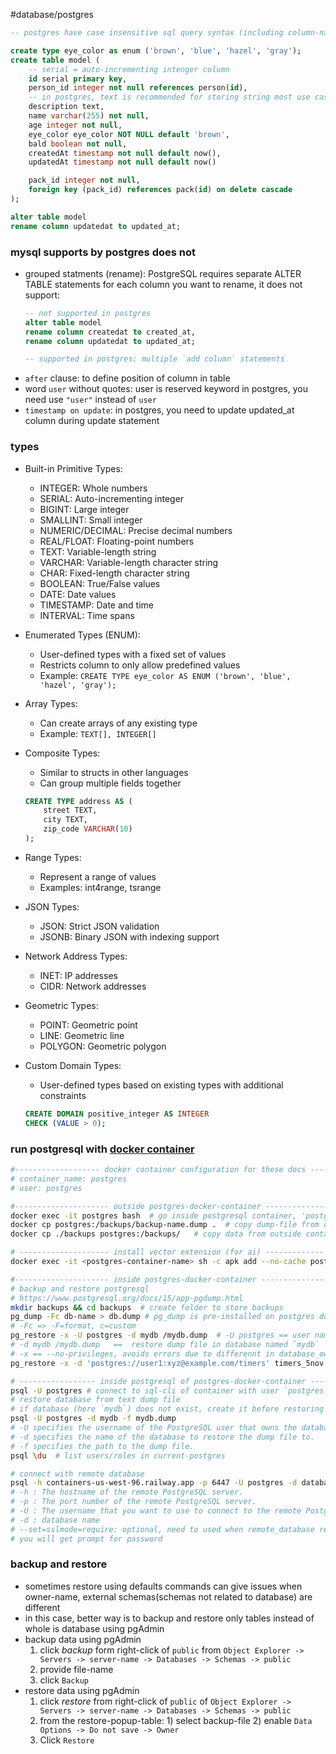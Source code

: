 #database/postgres

```sql
-- postgres have case insensitive sql query syntax (including column-names)

create type eye_color as enum ('brown', 'blue', 'hazel', 'gray');
create table model (
    -- serial = auto-incrementing intenger column
    id serial primary key,
    person_id integer not null references person(id),
    -- in postgres, text is recommended for storing string most use cases where you don't need a strict length limit
    description text,
    name varchar(255) not null,
    age integer not null,
    eye_color eye_color NOT NULL default 'brown',
    bald boolean not null,
    createdAt timestamp not null default now(),
    updatedAt timestamp not null default now()

    pack_id integer not null,
    foreign key (pack_id) references pack(id) on delete cascade
);

alter table model
rename column updatedat to updated_at;
```

### mysql supports by postgres does not

- grouped statments (rename): PostgreSQL requires separate ALTER TABLE statements for each column you want to rename, it does not support:
  ```sql
  -- not supported in postgres
  alter table model
  rename column createdat to created_at,
  rename column updatedat to updated_at;

  -- supported in postgres: multiple `add column` statements
  ```
- `after` clause: to define position of column in table
- word `user` without quotes: user is reserved keyword in postgres, you need use `"user"` instead of `user`
- `timestamp on update`: in postgres, you need to update updated_at column during update statement

### types

- Built-in Primitive Types:

  - INTEGER: Whole numbers
  - SERIAL: Auto-incrementing integer
  - BIGINT: Large integer
  - SMALLINT: Small integer
  - NUMERIC/DECIMAL: Precise decimal numbers
  - REAL/FLOAT: Floating-point numbers
  - TEXT: Variable-length string
  - VARCHAR: Variable-length character string
  - CHAR: Fixed-length character string
  - BOOLEAN: True/False values
  - DATE: Date values
  - TIMESTAMP: Date and time
  - INTERVAL: Time spans

- Enumerated Types (ENUM):

  - User-defined types with a fixed set of values
  - Restricts column to only allow predefined values
  - Example: `CREATE TYPE eye_color AS ENUM ('brown', 'blue', 'hazel', 'gray');`

- Array Types:

  - Can create arrays of any existing type
  - Example: `TEXT[], INTEGER[]`

- Composite Types:

  - Similar to structs in other languages
  - Can group multiple fields together

  ```sql
  CREATE TYPE address AS (
      street TEXT,
      city TEXT,
      zip_code VARCHAR(10)
  );
  ```

- Range Types:

  - Represent a range of values
  - Examples: int4range, tsrange

- JSON Types:

  - JSON: Strict JSON validation
  - JSONB: Binary JSON with indexing support

- Network Address Types:

  - INET: IP addresses
  - CIDR: Network addresses

- Geometric Types:

  - POINT: Geometric point
  - LINE: Geometric line
  - POLYGON: Geometric polygon

- Custom Domain Types:
  - User-defined types based on existing types with additional constraints
  ```sql
  CREATE DOMAIN positive_integer AS INTEGER
  CHECK (VALUE > 0);
  ```

### run postgresql with [docker container](https://hub.docker.com/_/postgres)

```bash
#------------------- docker container configuration for these docs -------------------
# container_name: postgres
# user: postgres

#--------------------- outside postgres-docker-container -----------------------------------
docker exec -it postgres bash  # go inside postgresql container, 'postgres' is container-name
docker cp postgres:/backups/backup-name.dump .  # copy dump-file from container to outside container
docker cp ./backups postgres:/backups/   # copy data from outside container to inside containe

# -------------------- install vector extension (for ai) -------------
docker exec -it <postgres-container-name> sh -c apk add --no-cache postgresql-contrib-vector

#--------------------- inside postgres-docker-container ----------------------------------------
# backup and restore postgresql
# https://www.postgresql.org/docs/15/app-pgdump.html
mkdir backups && cd backups  # create folder to store backups
pg_dump -Fc db-name > db.dump # pg_dump is pre-installed on postgres docker-image
# -Fc => -F=format, c=custom
pg_restore -x -U postgres -d mydb /mydb.dump  # -U postgres == user named `postgres` will be the owner of database
# -d mydb /mydb.dump   ==  restore dump file in database named `mydb`
# -x == --no-privileges, avoids errors due to differennt in database_owner @backup_container and @restore_container
pg_restore -x -d 'postgres://user1:xyz@example.com/timers' timers_5nov.dump # restore to remote_database

# ----------------- inside postgresql of postgres-docker-container -------------------------------
psql -U postgres # connect to sql-cli of container with user `postgres`
# restore database from text dump file
# if database (here `mydb`) does not exist, create it before restoring dump file
psql -U postgres -d mydb -f mydb.dump
# -U specifies the username of the PostgreSQL user that owns the database.
# -d specifies the name of the database to restore the dump file to.
# -f specifies the path to the dump file.
psql \du  # list users/roles in current-postgres

# connect with remote database
psql -h containers-us-west-96.railway.app -p 6447 -U postgres -d database1 --set=sslmode=require
# -h : The hostname of the remote PostgreSQL server.
# -p : The port number of the remote PostgreSQL server.
# -U : The username that you want to use to connect to the remote PostgreSQL server.
# -d : database name
# --set=sslmode=require: optional, need to used when remote_database requires ssl-connection
# you will get prompt for password

```

### backup and restore

- sometimes restore using defaults commands can give issues when owner-name, external schemas(schemas not related to database) are different
- in this case, better way is to backup and restore only tables instead of whole is database using pgAdmin
- backup data using pgAdmin
  1. click _backup_ form right-click of `public` from `Object Explorer -> Servers -> server-name -> Databases -> Schemas -> public`
  2. provide file-name
  3. click `Backup`
- restore data using pgAdmin
  1. click _restore_ from right-click of `public` of `Object Explorer -> Servers -> server-name -> Databases -> Schemas -> public`
  2. from the restore-popup-table: 1) select backup-file 2) enable `Data Options -> Do not save -> Owner`
  3. Click `Restore`
